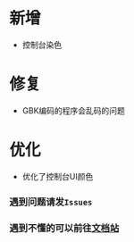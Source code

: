 # 新增
- 控制台染色

# 修复
- GBK编码的程序会乱码的问题

# 优化
- 优化了控制台UI颜色

### 遇到问题请发`Issues`
### 遇到不懂的可以前往[文档站](https://huohuas001.github.io/CSPBot/)
